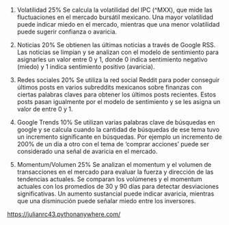 
1. Volatilidad 25%
Se calcula la volatilidad del IPC (^MXX), que mide las fluctuaciones en el mercado bursátil mexicano. Una mayor volatilidad puede indicar miedo en el mercado, mientras que una menor volatilidad puede sugerir confianza o avaricia.

2. Noticias 20%
Se obtienen las últimas noticias a través de Google RSS. Las noticias se limpian y se analizan con el modelo de sentimiento para asignarles un valor entre 0 y 1, donde 0 indica sentimiento negativo (miedo) y 1 indica sentimiento positivo (avaricia).

3. Redes sociales 20%
Se utiliza la red social Reddit para poder conseguir últimos posts en varios subreddits mexicanos sobre finanzas con ciertas palabras claves para obtener los últimos posts recientes. Estos posts pasan igualmente por el modelo de sentimiento y se les asigna un valor de entre 0 y 1.

4. Google Trends 10%
Se utilizan varias palabras clave de búsquedas en google y se calcula cuando la cantidad de búsquedas de ese tema tuvo un incremento significante en búsquedas. Por ejemplo un incremento de 200% de un dia a otro con el tema de ‘comprar acciones’ puede ser considerado una señal de avaricia en el mercado.

5. Momentum/Volumen 25%
Se analizan el momentum y el volumen de transacciones en el mercado para evaluar la fuerza y dirección de las tendencias actuales. Se comparan los volúmenes y el momentum actuales con los promedios de 30 y 90 días para detectar desviaciones significativas. Un aumento sustancial puede indicar avaricia, mientras que una disminución puede señalar miedo entre los inversores.

https://julianrc43.pythonanywhere.com/ 
